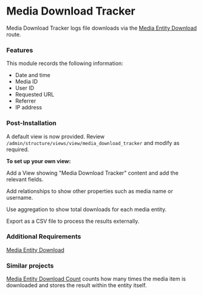 # Media Download Tracker

Media Download Tracker logs file downloads via the [Media Entity Download](https://www.drupal.org/project/media_entity_download) route.

### Features

This module records the following information:

*   Date and time
*   Media ID
*   User ID
*   Requested URL
*   Referrer
*   IP address

### Post-Installation

A default view is now provided.  Review `/admin/structure/views/view/media_download_tracker` and modify as required.

**To set up your own view:**

Add a View showing "Media Download Tracker" content and add the relevant fields.

Add relationships to show other properties such as media name or username.

Use aggregation to show total downloads for each media entity.

Export as a CSV file to process the results externally.

### Additional Requirements

[Media Entity Download](https://www.drupal.org/project/media_entity_download)

### Similar projects

[Media Entity Download Count](https://www.drupal.org/project/media_entity_download_count) counts how many times the media item is downloaded and stores the result within the entity itself.
